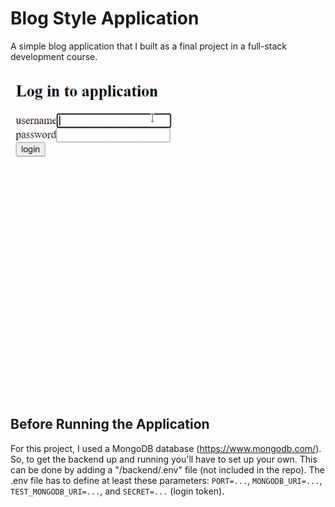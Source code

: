 # Blog Style Application

A simple blog application that I built as a final project in a full-stack development course. 


![Blogs](gifs/blogs.gif)


## Before Running the Application

For this project, I used a MongoDB database (https://www.mongodb.com/). So, to get the backend up and running you'll have to set up your own. This can be done by adding a "/backend/.env" file (not included in the repo). The .env file has to define at least these parameters: ```PORT=...```, ```MONGODB_URI=...```, ```TEST_MONGODB_URI=...```, and ```SECRET=...``` (login token). 
